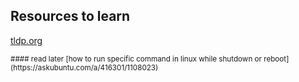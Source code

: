 ## Resources to learn

[tldp.org](http://www.tldp.org/LDP/abs/html/)


<small>
#### read later
[how to run specific command in linux while shutdown or reboot](https://askubuntu.com/a/416301/1108023)
</small>
